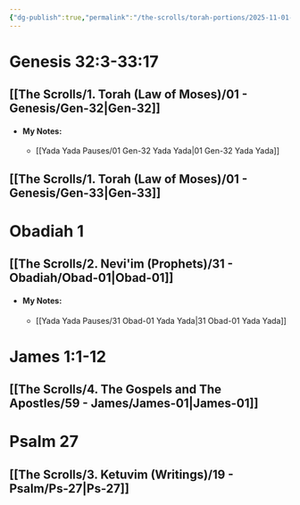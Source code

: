 ```yaml
---
{"dg-publish":true,"permalink":"/the-scrolls/torah-portions/2025-11-01-shabbat-reading/","tags":["TheScrolls","TorahPortions","S"]}
---
```


# Genesis 32:3-33:17
## [[The Scrolls/1. Torah (Law of Moses)/01 - Genesis/Gen-32\|Gen-32]]
- #### My Notes: 
	- [[Yada Yada Pauses/01 Gen-32 Yada Yada\|01 Gen-32 Yada Yada]]
## [[The Scrolls/1. Torah (Law of Moses)/01 - Genesis/Gen-33\|Gen-33]]
# Obadiah 1
## [[The Scrolls/2. Nevi'im (Prophets)/31 - Obadiah/Obad-01\|Obad-01]]
- #### My Notes: 
	- [[Yada Yada Pauses/31 Obad-01 Yada Yada\|31 Obad-01 Yada Yada]]
# James 1:1-12
## [[The Scrolls/4. The Gospels and The Apostles/59 - James/James-01\|James-01]]
#  Psalm 27
## [[The Scrolls/3. Ketuvim (Writings)/19 - Psalm/Ps-27\|Ps-27]]